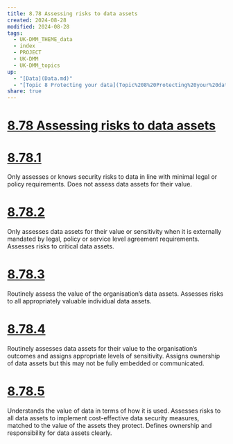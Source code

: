 ```yaml
---
title: 8.78 Assessing risks to data assets
created: 2024-08-28
modified: 2024-08-28
tags:
  - UK-DMM_THEME_data
  - index
  - PROJECT
  - UK-DMM
  - UK-DMM_topics
up:
  - "[Data](Data.md)"
  - "[Topic 8 Protecting your data](Topic%208%20Protecting%20your%20data.md)"
share: true
---
```

# [8.78 Assessing risks to data assets](8.78%20Assessing%20risks%20to%20data%20assets.md)
# [8.78.1](8.78.1.md)

Only assesses or knows security risks to data in line with minimal legal or policy requirements. Does not assess data assets for their value.

# [8.78.2](8.78.2.md)

Only assesses data assets for their value or sensitivity when it is externally mandated by legal, policy or service level agreement requirements. Assesses risks to critical data assets.

# [8.78.3](8.78.3.md)

Routinely assess the value of the organisation’s data assets. Assesses risks to all appropriately valuable individual data assets.

# [8.78.4](8.78.4.md)

Routinely assesses data assets for their value to the organisation’s outcomes and assigns appropriate levels of sensitivity. Assigns ownership of data assets but this may not be fully embedded or communicated.

# [8.78.5](8.78.5.md)

Understands the value of data in terms of how it is used. Assesses risks to all data assets to implement cost-effective data security measures, matched to the value of the assets they protect. Defines ownership and responsibility for data assets clearly.
